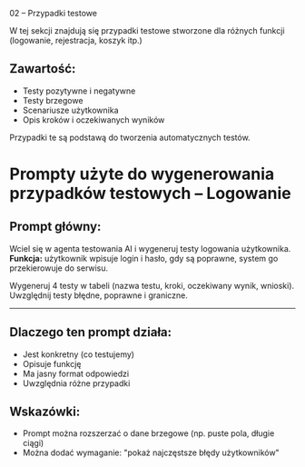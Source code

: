 02 – Przypadki testowe

W tej sekcji znajdują się przypadki testowe stworzone dla różnych funkcji (logowanie, rejestracja, koszyk itp.)

## Zawartość:

- Testy pozytywne i negatywne
- Testy brzegowe
- Scenariusze użytkownika
- Opis kroków i oczekiwanych wyników

Przypadki te są podstawą do tworzenia automatycznych testów.

# Prompty użyte do wygenerowania przypadków testowych – Logowanie

## Prompt główny:

Wciel się w agenta testowania AI i wygeneruj testy logowania użytkownika.  
**Funkcja:** użytkownik wpisuje login i hasło, gdy są poprawne, system go przekierowuje do serwisu.

Wygeneruj 4 testy w tabeli (nazwa testu, kroki, oczekiwany wynik, wnioski).  
Uwzględnij testy błędne, poprawne i graniczne.

---

## Dlaczego ten prompt działa:
- Jest konkretny (co testujemy)
- Opisuje funkcję
- Ma jasny format odpowiedzi
- Uwzględnia różne przypadki

## Wskazówki:
- Prompt można rozszerzać o dane brzegowe (np. puste pola, długie ciągi)
- Można dodać wymaganie: "pokaż najczęstsze błędy użytkowników"
